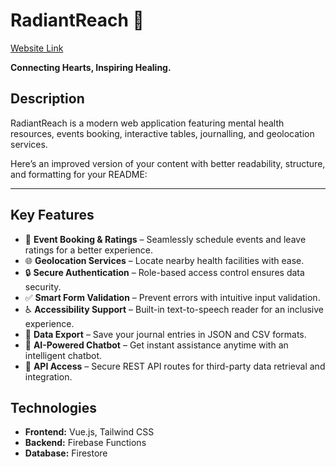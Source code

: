 # RadiantReach 🌟  

[Website Link](https://radiantreach.netlify.app/) 
  
**Connecting Hearts, Inspiring Healing.**

## Description  
RadiantReach is a modern web application featuring mental health resources, events booking, interactive tables, journalling, and geolocation services.

Here’s an improved version of your content with better readability, structure, and formatting for your README:  

---

## Key Features  

- 📅 **Event Booking & Ratings** – Seamlessly schedule events and leave ratings for a better experience.  
- 🌐 **Geolocation Services** – Locate nearby health facilities with ease.  
- 🔒 **Secure Authentication** – Role-based access control ensures data security.  
- ✅ **Smart Form Validation** – Prevent errors with intuitive input validation.  
- ♿ **Accessibility Support** – Built-in text-to-speech reader for an inclusive experience.  
- 📂 **Data Export** – Save your journal entries in JSON and CSV formats.  
- 🤖 **AI-Powered Chatbot** – Get instant assistance anytime with an intelligent chatbot.  
- 🔗 **API Access** – Secure REST API routes for third-party data retrieval and integration.

## Technologies  
- **Frontend:** Vue.js, Tailwind CSS  
- **Backend:** Firebase Functions  
- **Database:** Firestore  


